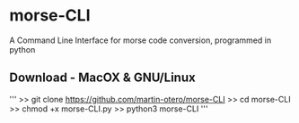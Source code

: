# morse-CLI

A Command Line Interface for morse code conversion, programmed in python

## Download - MacOX & GNU/Linux 

''' >> git clone https://github.com/martin-otero/morse-CLI
    >> cd morse-CLI
    >> chmod +x morse-CLI.py
    >> python3 morse-CLI '''
